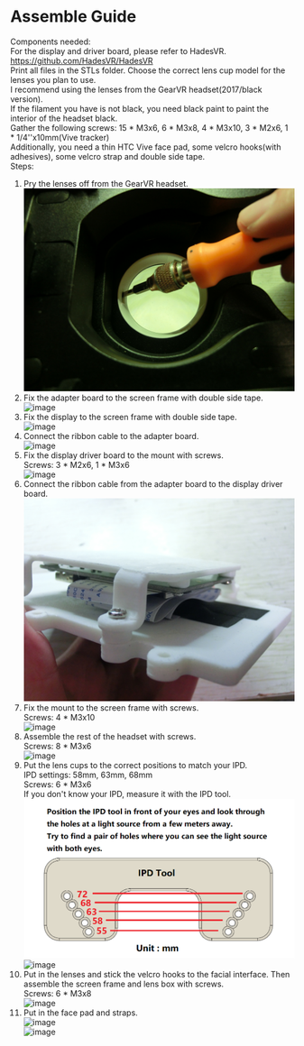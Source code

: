 # Assemble Guide  
Components needed:  
For the display and driver board, please refer to HadesVR. https://github.com/HadesVR/HadesVR  
Print all files in the STLs folder. Choose the correct lens cup model for the lenses you plan to use.  
I recommend using the lenses from the GearVR headset(2017/black version).  
If the filament you have is not black, you need black paint to paint the interior of the headset black.  
Gather the following screws: 15 * M3x6, 6 * M3x8, 4 * M3x10,  3 * M2x6, 1 * 1/4''x10mm(Vive tracker)  
Additionally, you need a thin HTC Vive face pad, some velcro hooks(with adhesives), some velcro strap and double side tape.  
Steps:  
1. Pry the lenses off from the GearVR headset.  
![image](https://github.com/Anrannarl/Simple-VR-Headset/blob/main/Docs/IMG/Assemble%20Guide/Step1.JPG?raw=true)  
2. Fix the adapter board to the screen frame with double side tape.
![image](https://github.com/Anrannarl/Simple-VR-Headset/blob/main/Docs/IMG/Assemble%20Guide/Step2.JPG?raw=true)  
3. Fix the display to the screen frame with double side tape.  
![image](https://github.com/Anrannarl/Simple-VR-Headset/blob/main/Docs/IMG/Assemble%20Guide/Step3.JPG?raw=true)  
4. Connect the ribbon cable to the adapter board.  
![image](https://github.com/Anrannarl/Simple-VR-Headset/blob/main/Docs/IMG/Assemble%20Guide/Step4.JPG?raw=true)  
5. Fix the display driver board to the mount with screws.  
Screws: 3 * M2x6, 1 * M3x6  
![image](https://github.com/Anrannarl/Simple-VR-Headset/blob/main/Docs/IMG/Assemble%20Guide/Step5.JPG?raw=true)  
6. Connect the ribbon cable from the adapter board to the display driver board.  
![image](https://github.com/Anrannarl/Simple-VR-Headset/blob/main/Docs/IMG/Assemble%20Guide/Step6.JPG?raw=true)  
7. Fix the mount to the screen frame with screws.  
Screws: 4 * M3x10  
![image](https://github.com/Anrannarl/Simple-VR-Headset/blob/main/Docs/IMG/Assemble%20Guide/Step7.JPG?raw=true)  
8. Assemble the rest of the headset with screws.  
Screws: 8 * M3x6  
![image](https://github.com/Anrannarl/Simple-VR-Headset/blob/main/Docs/IMG/Assemble%20Guide/Step8.JPG?raw=true)  
9. Put the lens cups to the correct positions to match your IPD.  
IPD settings: 58mm, 63mm, 68mm  
Screws: 6 * M3x6  
If you don't know your IPD, measure it with the IPD tool.
![image](https://github.com/Anrannarl/Simple-VR-Headset/blob/main/Docs/IMG/IPD%20Tool.png?raw=true)  
![image](https://github.com/Anrannarl/Simple-VR-Headset/blob/main/Docs/IMG/Assemble%20Guide/Step9.JPG?raw=true)  
10. Put in the lenses and stick the velcro hooks to the facial interface. Then assemble the screen frame and lens box with screws.  
Screws: 6 * M3x8  
![image](https://github.com/Anrannarl/Simple-VR-Headset/blob/main/Docs/IMG/Assemble%20Guide/Step10.JPG?raw=true)  
11. Put in the face pad and straps.  
![image](https://github.com/Anrannarl/Simple-VR-Headset/blob/main/Docs/IMG/Back.JPG?raw=true)  
![image](https://github.com/Anrannarl/Simple-VR-Headset/blob/main/Docs/IMG/Front.JPG?raw=true)  
